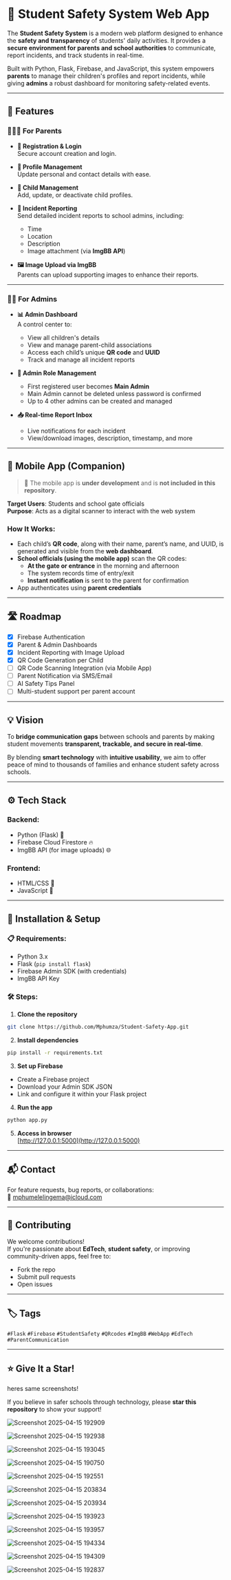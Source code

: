 # 🚸 Student Safety System Web App

The **Student Safety System** is a modern web platform designed to enhance the **safety and transparency** of students' daily activities. It provides a **secure environment for parents and school authorities** to communicate, report incidents, and track students in real-time.

Built with Python, Flask, Firebase, and JavaScript, this system empowers **parents** to manage their children's profiles and report incidents, while giving **admins** a robust dashboard for monitoring safety-related events.

---

## 🌟 Features

### 👩‍👧‍👦 For Parents

- **🔐 Registration & Login**  
  Secure account creation and login.

- **📝 Profile Management**  
  Update personal and contact details with ease.

- **👶 Child Management**  
  Add, update, or deactivate child profiles.

- **📸 Incident Reporting**  
  Send detailed incident reports to school admins, including:
  - Time
  - Location
  - Description
  - Image attachment (via **ImgBB API**)

- **🖼️ Image Upload via ImgBB**  
  Parents can upload supporting images to enhance their reports.

---

### 🧑‍🏫 For Admins

- **📊 Admin Dashboard**  
  A control center to:
  - View all children's details
  - View and manage parent-child associations
  - Access each child’s unique **QR code** and **UUID**
  - Track and manage all incident reports

- **👥 Admin Role Management**
  - First registered user becomes **Main Admin**
  - Main Admin cannot be deleted unless password is confirmed
  - Up to 4 other admins can be created and managed

- **📥 Real-time Report Inbox**
  - Live notifications for each incident
  - View/download images, description, timestamp, and more

---

## 📱 Mobile App (Companion)

> 🚧 The mobile app is **under development** and is **not included in this repository**.

**Target Users**: Students and school gate officials  
**Purpose**: Acts as a digital scanner to interact with the web system

### How It Works:

- Each child’s **QR code**, along with their name, parent’s name, and UUID, is generated and visible from the **web dashboard**.
- **School officials (using the mobile app)** scan the QR codes:
  - **At the gate or entrance** in the morning and afternoon
  - The system records time of entry/exit
  - **Instant notification** is sent to the parent for confirmation
- App authenticates using **parent credentials**

---

## 🛣️ Roadmap

- [x] Firebase Authentication  
- [x] Parent & Admin Dashboards  
- [x] Incident Reporting with Image Upload  
- [x] QR Code Generation per Child  
- [ ] QR Code Scanning Integration (via Mobile App)  
- [ ] Parent Notification via SMS/Email  
- [ ] AI Safety Tips Panel  
- [ ] Multi-student support per parent account  

---

## 💡 Vision

To **bridge communication gaps** between schools and parents by making student movements **transparent, trackable, and secure in real-time**.

By blending **smart technology** with **intuitive usability**, we aim to offer peace of mind to thousands of families and enhance student safety across schools.

---

## ⚙️ Tech Stack

### Backend:
- Python (Flask) 🐍  
- Firebase Cloud Firestore 🔥  
- ImgBB API (for image uploads) 🌐  

### Frontend:
- HTML/CSS 🎨  
- JavaScript 📱  

---

## 🔧 Installation & Setup

### 📋 Requirements:
- Python 3.x  
- Flask (`pip install flask`)  
- Firebase Admin SDK (with credentials)  
- ImgBB API Key  

### 🛠️ Steps:

1. **Clone the repository**  
```bash
git clone https://github.com/Mphumza/Student-Safety-App.git
```

2. **Install dependencies**  
```bash
pip install -r requirements.txt
```

3. **Set up Firebase**
- Create a Firebase project  
- Download your Admin SDK JSON  
- Link and configure it within your Flask project  

4. **Run the app**  
```bash
python app.py
```

5. **Access in browser**  
[http://127.0.0.1:5000](http://127.0.0.1:5000)

---

## 📬 Contact

For feature requests, bug reports, or collaborations:  
📧 mphumelelingema@icloud.com

---

## 🤝 Contributing

We welcome contributions!  
If you're passionate about **EdTech**, **student safety**, or improving community-driven apps, feel free to:

- Fork the repo  
- Submit pull requests  
- Open issues  

---

## 🏷️ Tags

`#Flask` `#Firebase` `#StudentSafety` `#QRcodes` `#ImgBB` `#WebApp` `#EdTech` `#ParentCommunication`

---

## ⭐ Give It a Star!

heres same screenshots!

If you believe in safer schools through technology, please **star this repository** to show your support!

![Screenshot 2025-04-15 192909](https://github.com/user-attachments/assets/2244fd99-a523-4898-878a-803c03fb8a91)

![Screenshot 2025-04-15 192938](https://github.com/user-attachments/assets/1da2d16d-c45c-4324-9e40-d7e0bdf4931c)

![Screenshot 2025-04-15 193045](https://github.com/user-attachments/assets/ecbfe243-b394-4b3b-9ff8-98ff12854409)

![Screenshot 2025-04-15 190750](https://github.com/user-attachments/assets/73a328f5-c585-4a9e-9c49-8baf4ce54eff)

![Screenshot 2025-04-15 192551](https://github.com/user-attachments/assets/69e2a8de-71c4-4815-8122-71053394d3c8)

![Screenshot 2025-04-15 203834](https://github.com/user-attachments/assets/7b42e340-fad6-4f34-afd0-6f5f5d4e910a)

![Screenshot 2025-04-15 203934](https://github.com/user-attachments/assets/14be940f-7abd-4010-9981-74549ec8caab)

![Screenshot 2025-04-15 193923](https://github.com/user-attachments/assets/fccbb2a7-8afd-4868-9bd7-efc739846617)

![Screenshot 2025-04-15 193957](https://github.com/user-attachments/assets/8e71d68e-dd76-451d-ae03-959713843805)

![Screenshot 2025-04-15 194334](https://github.com/user-attachments/assets/02de51a1-a0a3-40ec-befa-0c12fdf6b2e1)

![Screenshot 2025-04-15 194309](https://github.com/user-attachments/assets/8cbd0ff9-5498-4dda-8191-7a4676eb9f9f)

![Screenshot 2025-04-15 192837](https://github.com/user-attachments/assets/44898e3d-a6dc-496a-a271-46514372678e)





